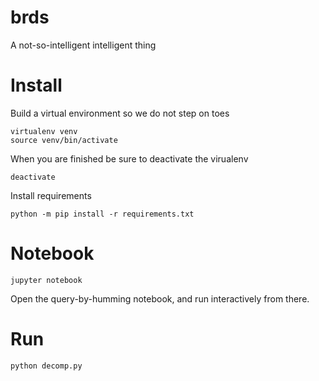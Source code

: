 # brds
A not-so-intelligent intelligent thing

# Install

Build a virtual environment so we do not step on toes

~~~
virtualenv venv
source venv/bin/activate
~~~

When you are finished be sure to deactivate the virualenv

~~~
deactivate
~~~

Install requirements

~~~
python -m pip install -r requirements.txt
~~~

# Notebook

~~~
jupyter notebook
~~~

Open the query-by-humming notebook, and run interactively from there.

# Run

~~~
python decomp.py
~~~
